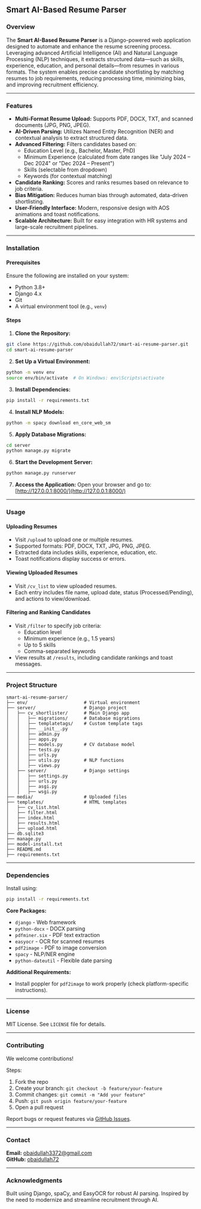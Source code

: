 ## Smart AI-Based Resume Parser

### Overview
The **Smart AI-Based Resume Parser** is a Django-powered web application designed to automate and enhance the resume screening process. Leveraging advanced Artificial Intelligence (AI) and Natural Language Processing (NLP) techniques, it extracts structured data—such as skills, experience, education, and personal details—from resumes in various formats. The system enables precise candidate shortlisting by matching resumes to job requirements, reducing processing time, minimizing bias, and improving recruitment efficiency.

---

### Features

- **Multi-Format Resume Upload:** Supports PDF, DOCX, TXT, and scanned documents (JPG, PNG, JPEG).
- **AI-Driven Parsing:** Utilizes Named Entity Recognition (NER) and contextual analysis to extract structured data.
- **Advanced Filtering:** Filters candidates based on:
  - Education Level (e.g., Bachelor, Master, PhD)
  - Minimum Experience (calculated from date ranges like "July 2024 – Dec 2024" or "Dec 2024 – Present")
  - Skills (selectable from dropdown)
  - Keywords (for contextual matching)
- **Candidate Ranking:** Scores and ranks resumes based on relevance to job criteria.
- **Bias Mitigation:** Reduces human bias through automated, data-driven shortlisting.
- **User-Friendly Interface:** Modern, responsive design with AOS animations and toast notifications.
- **Scalable Architecture:** Built for easy integration with HR systems and large-scale recruitment pipelines.

---

### Installation

#### Prerequisites
Ensure the following are installed on your system:

- Python 3.8+
- Django 4.x
- Git
- A virtual environment tool (e.g., `venv`)

#### Steps

1. **Clone the Repository:**
```bash
git clone https://github.com/obaidullah72/smart-ai-resume-parser.git
cd smart-ai-resume-parser
```

2. **Set Up a Virtual Environment:**
```bash
python -m venv env
source env/bin/activate  # On Windows: env\Scripts\activate
```

3. **Install Dependencies:**
```bash
pip install -r requirements.txt
```

4. **Install NLP Models:**
```bash
python -m spacy download en_core_web_sm
```

5. **Apply Database Migrations:**
```bash
cd server
python manage.py migrate
```

6. **Start the Development Server:**
```bash
python manage.py runserver
```

7. **Access the Application:**
Open your browser and go to: [http://127.0.0.1:8000/](http://127.0.0.1:8000/)

---

### Usage

#### Uploading Resumes
- Visit `/upload` to upload one or multiple resumes.
- Supported formats: PDF, DOCX, TXT, JPG, PNG, JPEG.
- Extracted data includes skills, experience, education, etc.
- Toast notifications display success or errors.

#### Viewing Uploaded Resumes
- Visit `/cv_list` to view uploaded resumes.
- Each entry includes file name, upload date, status (Processed/Pending), and actions to view/download.

#### Filtering and Ranking Candidates
- Visit `/filter` to specify job criteria:
  - Education level
  - Minimum experience (e.g., 1.5 years)
  - Up to 5 skills
  - Comma-separated keywords
- View results at `/results`, including candidate rankings and toast messages.

---

### Project Structure
```
smart-ai-resume-parser/
├── env/                     # Virtual environment
├── server/                  # Django project
│   ├── cv_shortlister/      # Main Django app
│   │   ├── migrations/      # Database migrations
│   │   ├── templatetags/    # Custom template tags
│   │   ├── __init__.py
│   │   ├── admin.py
│   │   ├── apps.py
│   │   ├── models.py        # CV database model
│   │   ├── tests.py
│   │   ├── urls.py
│   │   ├── utils.py         # NLP functions
│   │   ├── views.py
│   ├── server/              # Django settings
│   │   ├── settings.py
│   │   ├── urls.py
│   │   ├── asgi.py
│   │   ├── wsgi.py
├── media/                   # Uploaded files
├── templates/               # HTML templates
│   ├── cv_list.html
│   ├── filter.html
│   ├── index.html
│   ├── results.html
│   ├── upload.html
├── db.sqlite3
├── manage.py
├── model-install.txt
├── README.md
├── requirements.txt
```

---

### Dependencies
Install using:
```bash
pip install -r requirements.txt
```

**Core Packages:**
- `django` - Web framework
- `python-docx` - DOCX parsing
- `pdfminer.six` - PDF text extraction
- `easyocr` - OCR for scanned resumes
- `pdf2image` - PDF to image conversion
- `spacy` - NLP/NER engine
- `python-dateutil` - Flexible date parsing

**Additional Requirements:**
- Install poppler for `pdf2image` to work properly (check platform-specific instructions).

---

### License
MIT License. See `LICENSE` file for details.

---

### Contributing
We welcome contributions!

Steps:
1. Fork the repo
2. Create your branch: `git checkout -b feature/your-feature`
3. Commit changes: `git commit -m "Add your feature"`
4. Push: `git push origin feature/your-feature`
5. Open a pull request

Report bugs or request features via [GitHub Issues](https://github.com/obaidullah72/smart-ai-resume-parser/issues).

---

### Contact
**Email:** obaidullah3372@gmail.com  
**GitHub:** [obaidullah72](https://github.com/obaidullah72)

---

### Acknowledgments
Built using Django, spaCy, and EasyOCR for robust AI parsing.
Inspired by the need to modernize and streamline recruitment through AI.
